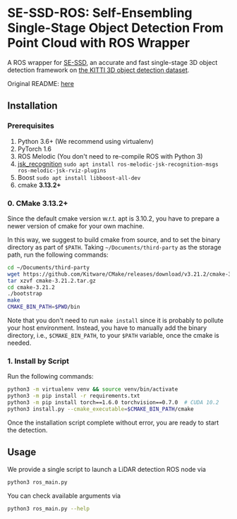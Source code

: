 # SE-SSD-ROS: Self-Ensembling Single-Stage Object Detection From Point Cloud with ROS Wrapper

A ROS wrapper for [SE-SSD](https://github.com/Vegeta2020/SE-SSD), an accurate and fast single-stage 3D object detection framework on [the KITTI 3D object detection dataset](http://www.cvlibs.net/datasets/kitti/eval_object.php?obj_benchmark=3d).

Original README: [here](./SE-SSD.md)

## Installation

### Prerequisites

1. Python 3.6+ (We recommend using virtualenv)
2. PyTorch 1.6
3. ROS Melodic (You don't need to re-compile ROS with Python 3)
4. [jsk_recognition](https://github.com/jsk-ros-pkg/jsk_recognition) `sudo apt install ros-melodic-jsk-recognition-msgs ros-melodic-jsk-rviz-plugins`
5. Boost `sudo apt install libboost-all-dev`
6. cmake **3.13.2+**

### 0. CMake 3.13.2+

Since the default cmake version w.r.t. apt is 3.10.2, you have to prepare a newer version of cmake for your own machine.

In this way, we suggest to build cmake from source, and to set the binary directory as part of `$PATH`.
Taking `~/Documents/third-party` as the storage path, run the following commands:

```bash
cd ~/Documents/third-party
wget https://github.com/Kitware/CMake/releases/download/v3.21.2/cmake-3.21.2.tar.gz
tar xzvf cmake-3.21.2.tar.gz
cd cmake-3.21.2
./bootstrap
make
CMAKE_BIN_PATH=$PWD/bin
```

Note that you don't need to run `make install` since it is probably to pollute your host environment.
Instead, you have to manually add the binary directory, i.e., `$CMAKE_BIN_PATH`, to your `$PATH` variable, once the cmake is needed.

### 1. Install by Script

Run the following commands:

```bash
python3 -m virtualenv venv && source venv/bin/activate
python3 -m pip install -r requirements.txt
python3 -m pip install torch==1.6.0 torchvision==0.7.0  # CUDA 10.2
python3 install.py --cmake_executable=$CMAKE_BIN_PATH/cmake
```

Once the installation script complete without error, you are ready to start the detection.

## Usage

We provide a single script to launch a LiDAR detection ROS node via

```bash
python3 ros_main.py
```

You can check available arguments via

```bash
python3 ros_main.py --help
```
